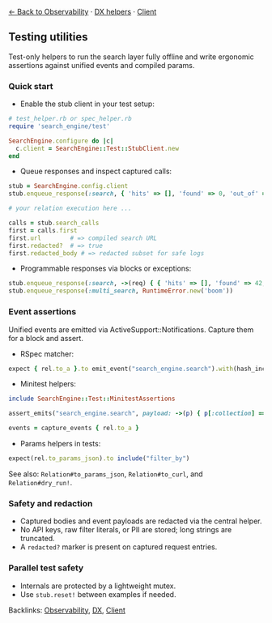 [← Back to Observability](./observability.md) · [DX helpers](./dx.md) · [Client](./client.md)

## Testing utilities

Test-only helpers to run the search layer fully offline and write ergonomic assertions against unified events and compiled params.

### Quick start

- Enable the stub client in your test setup:

```ruby
# test_helper.rb or spec_helper.rb
require 'search_engine/test'

SearchEngine.configure do |c|
  c.client = SearchEngine::Test::StubClient.new
end
```

- Queue responses and inspect captured calls:

```ruby
stub = SearchEngine.config.client
stub.enqueue_response(:search, { 'hits' => [], 'found' => 0, 'out_of' => 0 })

# your relation execution here ...

calls = stub.search_calls
first = calls.first
first.url        # => compiled search URL
first.redacted?  # => true
first.redacted_body # => redacted subset for safe logs
```

- Programmable responses via blocks or exceptions:

```ruby
stub.enqueue_response(:search, ->(req) { { 'hits' => [], 'found' => 42, 'out_of' => 42 } })
stub.enqueue_response(:multi_search, RuntimeError.new('boom'))
```

### Event assertions

Unified events are emitted via ActiveSupport::Notifications. Capture them for a block and assert.

- RSpec matcher:

```ruby
expect { rel.to_a }.to emit_event("search_engine.search").with(hash_including(collection: "products"))
```

- Minitest helpers:

```ruby
include SearchEngine::Test::MinitestAssertions

assert_emits("search_engine.search", payload: ->(p) { p[:collection] == "products" }) { rel.to_a }

events = capture_events { rel.to_a }
```

- Params helpers in tests:

```ruby
expect(rel.to_params_json).to include("filter_by")
```

See also: `Relation#to_params_json`, `Relation#to_curl`, and `Relation#dry_run!`.

### Safety and redaction

- Captured bodies and event payloads are redacted via the central helper.
- No API keys, raw filter literals, or PII are stored; long strings are truncated.
- A `redacted?` marker is present on captured request entries.

### Parallel test safety

- Internals are protected by a lightweight mutex.
- Use `stub.reset!` between examples if needed.

Backlinks: [Observability](./observability.md), [DX](./dx.md), [Client](./client.md)
